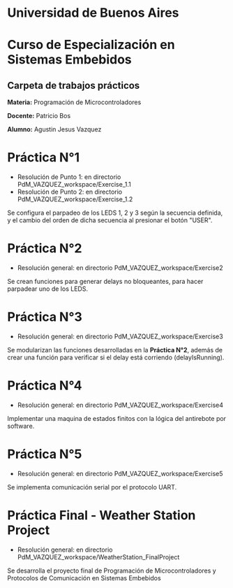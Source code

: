 # Universidad de Buenos Aires

# Curso de Especialización en Sistemas Embebidos

## Carpeta de trabajos prácticos

**Materia:** Programación de Microcontroladores

**Docente:** Patricio Bos

**Alumno:** Agustin Jesus Vazquez


# Práctica N°1

* Resolución de Punto 1: en directorio PdM_VAZQUEZ_workspace/Exercise_1.1
* Resolución de Punto 2: en directorio PdM_VAZQUEZ_workspace/Exercise_1.2

Se configura el parpadeo de los LEDS 1, 2 y 3 según la secuencia definida, y el cambio del orden de dicha secuencia al presionar el botón "USER".

# Práctica N°2

* Resolución general: en directorio PdM_VAZQUEZ_workspace/Exercise2

Se crean funciones para generar delays no bloqueantes, para hacer parpadear uno de los LEDS.

# Práctica N°3

* Resolución general: en directorio PdM_VAZQUEZ_workspace/Exercise3

Se modularizan las funciones desarrolladas en la **Práctica N°2**, además de crear una función para verificar si el delay está corriendo (delayIsRunning).

# Práctica N°4

* Resolución general: en directorio PdM_VAZQUEZ_workspace/Exercise4

Implementar una maquina de estados finitos con la lógica del antirebote por software.

# Práctica N°5

* Resolución general: en directorio PdM_VAZQUEZ_workspace/Exercise5 

Se implementa comunicación serial por el protocolo UART.

# Práctica Final - Weather Station Project

* Resolución general: en directorio PdM_VAZQUEZ_workspace/WeatherStation_FinalProject

Se desarrolla el proyecto final de Programación de Microcontroladores y Protocolos de Comunicación en Sistemas Embebidos

